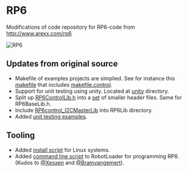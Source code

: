 # RP6
Modifications of code repository for RP6-code from http://www.arexx.com/rp6

![RP6](http://www.arexx.com/rp6/html/images/rp6/rp6.jpg "picture")

## Updates from original source
- Makefile of examples projects are simplied. See for instance this [makefile](RP6Examples_20120725f/RP6CONTROL_EXAMPLES/Example_01_LCD/makefile) that includes [makefile.control](RP6Examples_20120725f/RP6Lib/RP6control/makefile.control).
- Support for unit testing using unity. Located at [unity](RP6Examples_20120725f/unity) directory.
- Split up [RP6ControlLib.h](RP6Examples_20120725f/RP6Lib/RP6control/RP6ControlLib.h) into a [set](RP6Examples_20120725f/RP6Lib/RP6control) of smaller header files. Same for RP6BaseLib.h.
- Include [RP6control_I2CMasterLib](RP6Examples_20120725f/RP6Lib/RP6control_I2CMasterLib) into RP6Lib directory. 
- Added [unit testing examples](RP6Examples_20120725f/assignments.control_board/c_coding_examples_with_unit_test_on_rp6).

## Tooling
- Added [install script](rp6.install.sh) for Linux systems.
- Added [command line script](RobotLoader_20120924/README.md) to RobotLoader for programming RP6. (Kudos to [@Xesxen](http://github.com/Xesxen) and [@Bramvangemert](http://github.com/Bramvangemert)).
